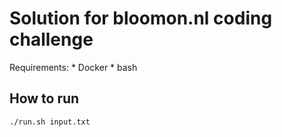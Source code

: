 # Solution for bloomon.nl coding challenge

Requirements: 
    * Docker 
    * bash 

## How to run  

`./run.sh input.txt`